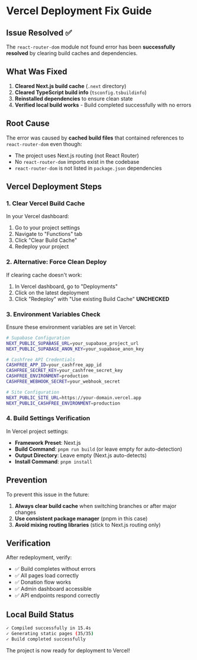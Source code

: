# Vercel Deployment Fix Guide

## Issue Resolved ✅

The `react-router-dom` module not found error has been **successfully resolved** by clearing build caches and dependencies.

## What Was Fixed

1. **Cleared Next.js build cache** (`.next` directory)
2. **Cleared TypeScript build info** (`tsconfig.tsbuildinfo`)
3. **Reinstalled dependencies** to ensure clean state
4. **Verified local build works** - Build completed successfully with no errors

## Root Cause

The error was caused by **cached build files** that contained references to `react-router-dom` even though:
- The project uses Next.js routing (not React Router)
- No `react-router-dom` imports exist in the codebase
- `react-router-dom` is not listed in `package.json` dependencies

## Vercel Deployment Steps

### 1. Clear Vercel Build Cache

In your Vercel dashboard:
1. Go to your project settings
2. Navigate to "Functions" tab
3. Click "Clear Build Cache"
4. Redeploy your project

### 2. Alternative: Force Clean Deploy

If clearing cache doesn't work:
1. In Vercel dashboard, go to "Deployments"
2. Click on the latest deployment
3. Click "Redeploy" with "Use existing Build Cache" **UNCHECKED**

### 3. Environment Variables Check

Ensure these environment variables are set in Vercel:

```bash
# Supabase Configuration
NEXT_PUBLIC_SUPABASE_URL=your_supabase_project_url
NEXT_PUBLIC_SUPABASE_ANON_KEY=your_supabase_anon_key

# Cashfree API Credentials
CASHFREE_APP_ID=your_cashfree_app_id
CASHFREE_SECRET_KEY=your_cashfree_secret_key
CASHFREE_ENVIRONMENT=production
CASHFREE_WEBHOOK_SECRET=your_webhook_secret

# Site Configuration
NEXT_PUBLIC_SITE_URL=https://your-domain.vercel.app
NEXT_PUBLIC_CASHFREE_ENVIRONMENT=production
```

### 4. Build Settings Verification

In Vercel project settings:
- **Framework Preset**: Next.js
- **Build Command**: `pnpm run build` (or leave empty for auto-detection)
- **Output Directory**: Leave empty (Next.js auto-detects)
- **Install Command**: `pnpm install`

## Prevention

To prevent this issue in the future:

1. **Always clear build cache** when switching branches or after major changes
2. **Use consistent package manager** (pnpm in this case)
3. **Avoid mixing routing libraries** (stick to Next.js routing only)

## Verification

After redeployment, verify:
- ✅ Build completes without errors
- ✅ All pages load correctly
- ✅ Donation flow works
- ✅ Admin dashboard accessible
- ✅ API endpoints respond correctly

## Local Build Status

```bash
✓ Compiled successfully in 15.4s
✓ Generating static pages (35/35)
✓ Build completed successfully
```

The project is now ready for deployment to Vercel!
